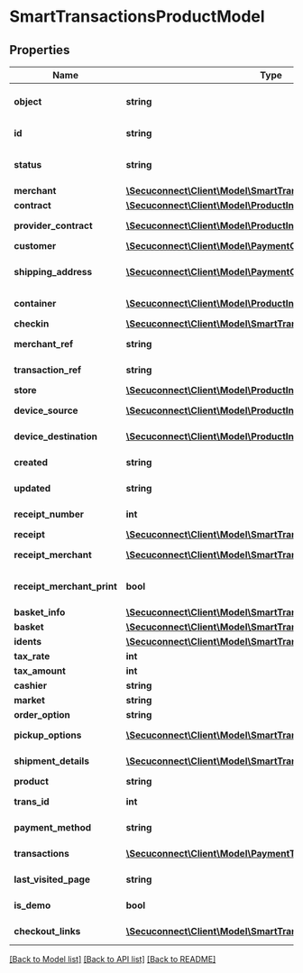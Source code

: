 # SmartTransactionsProductModel

## Properties
Name | Type | Description | Notes
------------ | ------------- | ------------- | -------------
**object** | **string** | Object of smart transaction | [optional] 
**id** | **string** | Id of smart transaction | [optional] 
**status** | **string** | Status of smart transaction | [optional] 
**merchant** | [**\Secuconnect\Client\Model\SmartTransactionsMerchant**](SmartTransactionsMerchant.md) | Merchant | [optional] 
**contract** | [**\Secuconnect\Client\Model\ProductInstanceUID**](ProductInstanceUID.md) | Contract | [optional] 
**provider_contract** | [**\Secuconnect\Client\Model\ProductInstanceUID**](ProductInstanceUID.md) | Provider contract | [optional] 
**customer** | [**\Secuconnect\Client\Model\PaymentCustomersProductModel**](PaymentCustomersProductModel.md) | Customer | [optional] 
**shipping_address** | [**\Secuconnect\Client\Model\PaymentCustomersProductModel**](PaymentCustomersProductModel.md) | Customers delivery address | [optional] 
**container** | [**\Secuconnect\Client\Model\ProductInstanceUID**](ProductInstanceUID.md) | Payment Container | [optional] 
**checkin** | [**\Secuconnect\Client\Model\SmartTransactionsCheckin**](SmartTransactionsCheckin.md) | Check in | [optional] 
**merchant_ref** | **string** | Merchant reference | [optional] 
**transaction_ref** | **string** | Transaction reference | [optional] 
**store** | [**\Secuconnect\Client\Model\ProductInstanceUID**](ProductInstanceUID.md) | Store | [optional] 
**device_source** | [**\Secuconnect\Client\Model\ProductInstanceUID**](ProductInstanceUID.md) | Device source | [optional] 
**device_destination** | [**\Secuconnect\Client\Model\ProductInstanceUID**](ProductInstanceUID.md) | Device destination | [optional] 
**created** | **string** | Created at date | [optional] 
**updated** | **string** | Updated at date | [optional] 
**receipt_number** | **int** | Receipt number | [optional] 
**receipt** | [**\Secuconnect\Client\Model\SmartTransactionsReceipt[]**](SmartTransactionsReceipt.md) | Receipt | [optional] 
**receipt_merchant** | [**\Secuconnect\Client\Model\SmartTransactionsReceipt[]**](SmartTransactionsReceipt.md) | Receipt merchant | [optional] 
**receipt_merchant_print** | **bool** | Receipt merchant print | [optional] 
**basket_info** | [**\Secuconnect\Client\Model\SmartTransactionsBasketInfo**](SmartTransactionsBasketInfo.md) | Basket info | [optional] 
**basket** | [**\Secuconnect\Client\Model\SmartTransactionsBasket**](SmartTransactionsBasket.md) | Basket | [optional] 
**idents** | [**\Secuconnect\Client\Model\SmartTransactionsIdent[]**](SmartTransactionsIdent.md) | Idents | [optional] 
**tax_rate** | **int** | Tax rate | [optional] 
**tax_amount** | **int** | Tax amount | [optional] 
**cashier** | **string** | Cashier | [optional] 
**market** | **string** | Market | [optional] 
**order_option** | **string** | Order option | [optional] 
**pickup_options** | [**\Secuconnect\Client\Model\SmartTransactionsPickupOptions**](SmartTransactionsPickupOptions.md) | Pickup options | [optional] 
**shipment_details** | [**\Secuconnect\Client\Model\SmartTransactionsShipmentDetails**](SmartTransactionsShipmentDetails.md) | Shipment details | [optional] 
**product** | **string** | Product | [optional] 
**trans_id** | **int** | Transaction id | [optional] 
**payment_method** | **string** | Payment method | [optional] 
**transactions** | [**\Secuconnect\Client\Model\PaymentTransactionsProductModel[]**](PaymentTransactionsProductModel.md) | Payment Transactions | [optional] 
**last_visited_page** | **string** | Last visited page | [optional] 
**is_demo** | **bool** | Demo payment | [optional] 
**checkout_links** | [**\Secuconnect\Client\Model\SmartTransactionsCheckoutLinks**](SmartTransactionsCheckoutLinks.md) | Checkout Links | [optional] 

[[Back to Model list]](../README.md#documentation-for-models) [[Back to API list]](../README.md#documentation-for-api-endpoints) [[Back to README]](../README.md)


